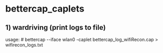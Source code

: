 # bettercap_caplets

## 1) wardriving (print logs to file)
   usage: # bettercap --iface wlan0 -caplet bettercap_log_wifiRecon.cap > wifirecon_logs.txt
